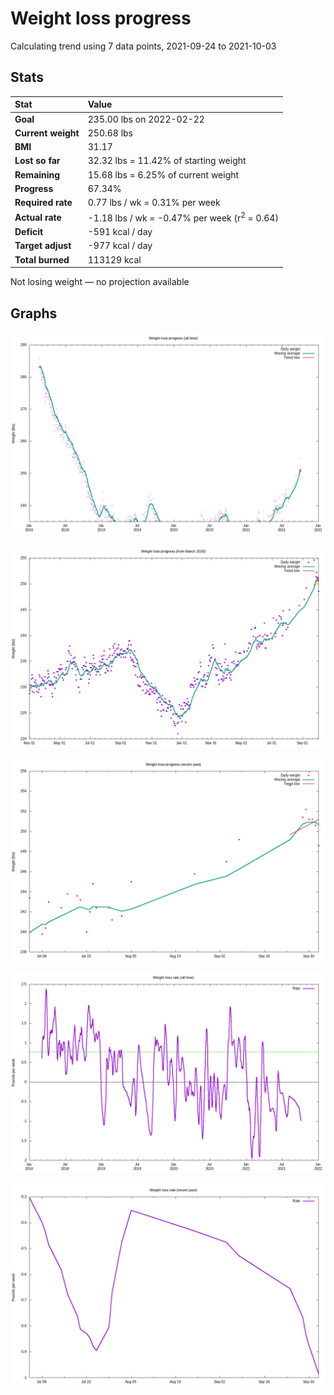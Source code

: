 # Weight loss progress

Calculating trend using 7 data points, 2021-09-24 to 2021-10-03

## Stats

Stat|Value
:-|:-
**Goal**|235.00 lbs on 2022-02-22
**Current weight**|250.68 lbs
**BMI**|31.17
**Lost so far**|32.32 lbs = 11.42% of starting weight
**Remaining**|15.68 lbs =  6.25% of current  weight
**Progress**|67.34%
**Required rate**|0.77 lbs / wk = 0.31% per week
**Actual rate**|-1.18 lbs / wk = -0.47% per week  (r<sup>2</sup> = 0.64)
**Deficit**|-591 kcal / day
**Target adjust**|-977 kcal / day
**Total burned**|113129 kcal

Not losing weight &mdash; no projection available

## Graphs

![](weight-graph-alltime.png)

![](weight-graph-covid.png)

![](weight-graph-recent.png)

![](rate-graph-alltime.png)

![](rate-graph-recent.png)
